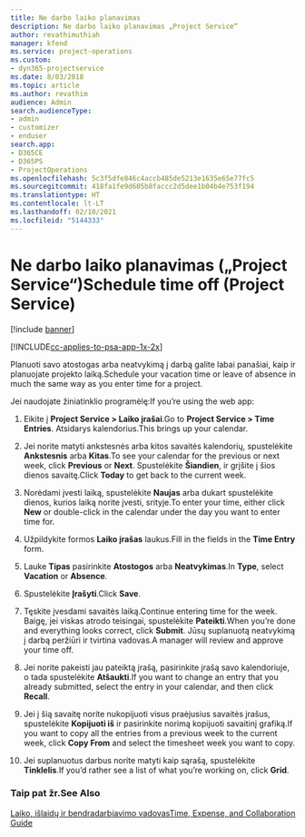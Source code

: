 ```yaml
---
title: Ne darbo laiko planavimas
description: Ne darbo laiko planavimas „Project Service“
author: revathimuthiah
manager: kfend
ms.service: project-operations
ms.custom:
- dyn365-projectservice
ms.date: 8/03/2018
ms.topic: article
ms.author: revathim
audience: Admin
search.audienceType:
- admin
- customizer
- enduser
search.app:
- D365CE
- D365PS
- ProjectOperations
ms.openlocfilehash: 5c3f5dfe846c4accb485de5213e1635e65e77fc5
ms.sourcegitcommit: 418fa1fe9d605b8faccc2d5dee1b04b4e753f194
ms.translationtype: HT
ms.contentlocale: lt-LT
ms.lasthandoff: 02/10/2021
ms.locfileid: "5144333"
---
```

# <a name="schedule-time-off-project-service"></a><span data-ttu-id="eaf93-103">Ne darbo laiko planavimas („Project Service“)</span><span class="sxs-lookup"><span data-stu-id="eaf93-103">Schedule time off (Project Service)</span></span>

[!include [banner](../includes/psa-now-project-operations.md)]

[!INCLUDE[cc-applies-to-psa-app-1x-2x](../includes/cc-applies-to-psa-app-1x-2x.md)]

<span data-ttu-id="eaf93-104">Planuoti savo atostogas arba neatvykimą į darbą galite labai panašiai, kaip ir planuojate projekto laiką.</span><span class="sxs-lookup"><span data-stu-id="eaf93-104">Schedule your vacation time or leave of absence in much the same way as you enter time for a project.</span></span>  
  
 <span data-ttu-id="eaf93-105">Jei naudojate žiniatinklio programėlę:</span><span class="sxs-lookup"><span data-stu-id="eaf93-105">If you’re using the web app:</span></span>  
  
1.  <span data-ttu-id="eaf93-106">Eikite į **Project Service > Laiko įrašai**.</span><span class="sxs-lookup"><span data-stu-id="eaf93-106">Go to **Project Service > Time Entries**.</span></span> <span data-ttu-id="eaf93-107">Atsidarys kalendorius.</span><span class="sxs-lookup"><span data-stu-id="eaf93-107">This brings up your calendar.</span></span>  
  
2.  <span data-ttu-id="eaf93-108">Jei norite matyti ankstesnės arba kitos savaitės kalendorių, spustelėkite **Ankstesnis** arba **Kitas**.</span><span class="sxs-lookup"><span data-stu-id="eaf93-108">To see your calendar for the previous or next week, click **Previous** or **Next**.</span></span> <span data-ttu-id="eaf93-109">Spustelėkite **Šiandien**, ir grįšite į šios dienos savaitę.</span><span class="sxs-lookup"><span data-stu-id="eaf93-109">Click **Today** to get back to the current week.</span></span>  
  
3.  <span data-ttu-id="eaf93-110">Norėdami įvesti laiką, spustelėkite **Naujas** arba dukart spustelėkite dienos, kurios laiką norite įvesti, srityje.</span><span class="sxs-lookup"><span data-stu-id="eaf93-110">To enter your time, either click **New** or double-click in the calendar under the day you want to enter time for.</span></span>  
  
4.  <span data-ttu-id="eaf93-111">Užpildykite formos **Laiko įrašas** laukus.</span><span class="sxs-lookup"><span data-stu-id="eaf93-111">Fill in the fields in the **Time Entry** form.</span></span>  
  
5.  <span data-ttu-id="eaf93-112">Lauke **Tipas** pasirinkite **Atostogos** arba **Neatvykimas**.</span><span class="sxs-lookup"><span data-stu-id="eaf93-112">In **Type**, select **Vacation** or **Absence**.</span></span>  
  
6.  <span data-ttu-id="eaf93-113">Spustelėkite **Įrašyti**.</span><span class="sxs-lookup"><span data-stu-id="eaf93-113">Click **Save**.</span></span>  
  
7.  <span data-ttu-id="eaf93-114">Tęskite įvesdami savaitės laiką.</span><span class="sxs-lookup"><span data-stu-id="eaf93-114">Continue entering time for the week.</span></span> <span data-ttu-id="eaf93-115">Baigę, jei viskas atrodo teisingai, spustelėkite **Pateikti**.</span><span class="sxs-lookup"><span data-stu-id="eaf93-115">When you’re done and everything looks correct, click **Submit**.</span></span> <span data-ttu-id="eaf93-116">Jūsų suplanuotą neatvykimą į darbą peržiūri ir tvirtina vadovas.</span><span class="sxs-lookup"><span data-stu-id="eaf93-116">A manager will review and approve your time off.</span></span>  
  
8.  <span data-ttu-id="eaf93-117">Jei norite pakeisti jau pateiktą įrašą, pasirinkite įrašą savo kalendoriuje, o tada spustelėkite **Atšaukti**.</span><span class="sxs-lookup"><span data-stu-id="eaf93-117">If you want to change an entry that you already submitted, select the entry in your calendar, and then click **Recall**.</span></span>  
  
9. <span data-ttu-id="eaf93-118">Jei į šią savaitę norite nukopijuoti visus praėjusius savaitės įrašus, spustelėkite **Kopijuoti iš** ir pasirinkite norimą kopijuoti savaitinį grafiką.</span><span class="sxs-lookup"><span data-stu-id="eaf93-118">If you want to copy all the entries from a previous week to the current week, click **Copy From** and select the timesheet week you want to copy.</span></span>  
  
10. <span data-ttu-id="eaf93-119">Jei suplanuotus darbus norite matyti kaip sąrašą, spustelėkite **Tinklelis**.</span><span class="sxs-lookup"><span data-stu-id="eaf93-119">If you’d rather see a list of what you’re working on, click **Grid**.</span></span>  
  
### <a name="see-also"></a><span data-ttu-id="eaf93-120">Taip pat žr.</span><span class="sxs-lookup"><span data-stu-id="eaf93-120">See Also</span></span>  
 [<span data-ttu-id="eaf93-121">Laiko, išlaidų ir bendradarbiavimo vadovas</span><span class="sxs-lookup"><span data-stu-id="eaf93-121">Time, Expense, and Collaboration Guide</span></span>](../psa/time-expense-collaboration-guide.md)
